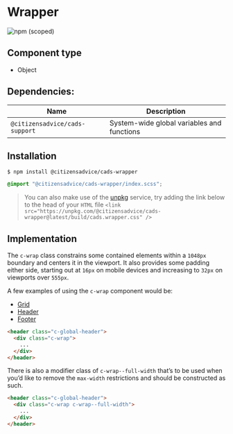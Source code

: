 # Wrapper

![npm (scoped)](https://img.shields.io/npm/v/@citizensadvice/cads-wrapper.svg)

## Component type

- Object

## Dependencies:

| Name                           | Description                                |
| ------------------------------ | ------------------------------------------ |
| `@citizensadvice/cads-support` | System-wide global variables and functions |

## Installation

```
$ npm install @citizensadvice/cads-wrapper
```

```scss
@import "@citizensadvice/cads-wrapper/index.scss";
```

> You can also make use of the [unpkg](https://unpkg.com) service, try adding the link below to the head of your `HTML` file
> `<link src="https://unpkg.com/@citizensadvice/cads-wrapper@latest/build/cads.wrapper.css" />`

## Implementation

The `c-wrap` class constrains some contained elements within a `1048px` boundary and centers it in the viewport. It also provides some padding either side, starting out at `16px` on mobile devices and increasing to `32px` on viewports over `555px`.

A few examples of using the `c-wrap` component would be:

- [Grid]()
- [Header]()
- [Footer]()

<!-- prettier-ignore-start -->
```html
<header class="c-global-header">
  <div class="c-wrap">
    ...
  </div>
</header>
```
<!-- prettier-ignore-end -->

There is also a modifier class of `c-wrap--full-width` that’s to be used when you’d like to remove the `max-width` restrictions and should be constructed as such.

<!-- prettier-ignore-start -->
```html
<header class="c-global-header">
  <div class="c-wrap c-wrap--full-width">
    ...
  </div>
</header>
```
<!-- prettier-ignore-end -->
